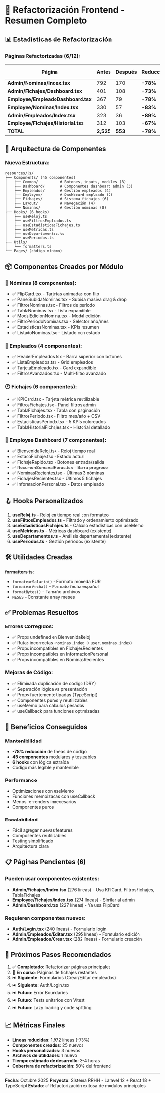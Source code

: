 # 🎯 Refactorización Frontend - Resumen Completo

## 📊 Estadísticas de Refactorización

### Páginas Refactorizadas (6/12):

| Página | Antes | Después | Reducción | Componentes Creados |
|--------|-------|---------|-----------|---------------------|
| **Admin/Nominas/Index.tsx** | 792 | 170 | **-78%** | 5 |
| **Admin/Fichajes/Dashboard.tsx** | 401 | 108 | **-73%** | 3 |
| **Employee/EmpleadoDashboard.tsx** | 367 | 79 | **-78%** | 7 |
| **Employee/Nominas/Index.tsx** | 330 | 57 | **-83%** | 3 |
| **Admin/Empleados/Index.tsx** | 323 | 36 | **-89%** | 4 |
| **Employee/Fichajes/Historial.tsx** | 312 | 103 | **-67%** | 3 |
| **TOTAL** | **2,525** | **553** | **-78%** | **25** |

## 🎨 Arquitectura de Componentes

### Nueva Estructura:
```
resources/js/
├── Components/ (45 componentes)
│   ├── Common/          # Botones, inputs, modales (8)
│   ├── Dashboard/       # Componentes dashboard admin (3)
│   ├── Empleados/       # Gestión empleados (4)
│   ├── Employee/        # Dashboard empleado (7)
│   ├── Fichajes/        # Sistema fichajes (6)
│   ├── Layout/          # Navegación (4)
│   └── Nominas/         # Gestión nóminas (8)
├── Hooks/ (6 hooks)
│   ├── useReloj.ts
│   ├── useFiltrosEmpleados.ts
│   ├── useEstadisticasFichajes.ts
│   ├── useMetricas.ts
│   ├── useDepartamentos.ts
│   └── usePeriodos.ts
├── Utils/
│   └── formatters.ts
└── Pages/ (código mínimo)
```

## 📦 Componentes Creados por Módulo

### 🧾 Nóminas (8 componentes):
- ✅ FlipCard.tsx - Tarjetas animadas con flip
- ✅ PanelSubidaNominas.tsx - Subida masiva drag & drop
- ✅ FiltrosNominas.tsx - Filtros de período
- ✅ TablaNominas.tsx - Lista expandible
- ✅ ModalEdicionNomina.tsx - Modal edición
- ✅ FiltroPeriodoNominas.tsx - Selector año/mes
- ✅ EstadisticasNominas.tsx - KPIs resumen
- ✅ ListadoNominas.tsx - Listado con estado

### 👥 Empleados (4 componentes):
- ✅ HeaderEmpleados.tsx - Barra superior con botones
- ✅ ListaEmpleados.tsx - Grid empleados
- ✅ TarjetaEmpleado.tsx - Card expandible
- ✅ FiltrosAvanzados.tsx - Multi-filtro avanzado

### 🕐 Fichajes (6 componentes):
- ✅ KPICard.tsx - Tarjeta métrica reutilizable
- ✅ FiltrosFichajes.tsx - Panel filtros admin
- ✅ TablaFichajes.tsx - Tabla con paginación
- ✅ FiltrosPeriodo.tsx - Filtro mes/año + CSV
- ✅ EstadisticasPeriodo.tsx - 5 KPIs coloreados
- ✅ TablaHistorialFichajes.tsx - Historial detallado

### 💼 Employee Dashboard (7 componentes):
- ✅ BienvenidaReloj.tsx - Reloj tiempo real
- ✅ EstadoFichaje.tsx - Estado actual
- ✅ FichajeRapido.tsx - Botones entrada/salida
- ✅ ResumenSemanalHoras.tsx - Barra progreso
- ✅ NominasRecientes.tsx - Últimas 3 nóminas
- ✅ FichajesRecientes.tsx - Últimos 5 fichajes
- ✅ InformacionPersonal.tsx - Datos empleado

## 🪝 Hooks Personalizados

1. **useReloj.ts** - Reloj en tiempo real con formateo
2. **useFiltrosEmpleados.ts** - Filtrado y ordenamiento optimizado
3. **useEstadisticasFichajes.ts** - Cálculo estadísticas con useMemo
4. **useMetricas.ts** - Métricas dashboard (existente)
5. **useDepartamentos.ts** - Análisis departamental (existente)
6. **usePeriodos.ts** - Gestión períodos (existente)

## 🛠️ Utilidades Creadas

**formatters.ts**:
- `formatearSalario()` - Formato moneda EUR
- `formatearFecha()` - Formato fecha español
- `formatBytes()` - Tamaño archivos
- `MESES` - Constante array meses

## ✅ Problemas Resueltos

### Errores Corregidos:
- ✅ Props undefined en BienvenidaReloj
- ✅ Rutas incorrectas (`nominas.index` → `user.nominas.index`)
- ✅ Props incompatibles en FichajesRecientes
- ✅ Props incompatibles en InformacionPersonal
- ✅ Props incompatibles en NominasRecientes

### Mejoras de Código:
- ✅ Eliminada duplicación de código (DRY)
- ✅ Separación lógica vs presentación
- ✅ Props fuertemente tipadas (TypeScript)
- ✅ Componentes puros y reutilizables
- ✅ useMemo para cálculos pesados
- ✅ useCallback para funciones optimizadas

## 🎯 Beneficios Conseguidos

### Mantenibilidad
- **-78% reducción** de líneas de código
- **45 componentes** modulares y testeables
- **6 hooks** con lógica extraída
- Código más legible y mantenible

### Performance
- Optimizaciones con useMemo
- Funciones memoizadas con useCallback
- Menos re-renders innecesarios
- Componentes puros

### Escalabilidad
- Fácil agregar nuevas features
- Componentes reutilizables
- Testing simplificado
- Arquitectura clara

## 📋 Páginas Pendientes (6)

### Pueden usar componentes existentes:
- **Admin/Fichajes/Index.tsx** (276 líneas) - Usa KPICard, FiltrosFichajes, TablaFichajes
- **Employee/Fichajes/Index.tsx** (274 líneas) - Similar al admin
- **Admin/Dashboard.tsx** (227 líneas) - Ya usa FlipCard

### Requieren componentes nuevos:
- **Auth/Login.tsx** (240 líneas) - Formulario login
- **Admin/Empleados/Editar.tsx** (295 líneas) - Formulario edición
- **Admin/Empleados/Crear.tsx** (282 líneas) - Formulario creación

## 🚀 Próximos Pasos Recomendados

1. ✅ **Completado**: Refactorizar páginas principales
2. 🔄 **En curso**: Páginas de fichajes restantes
3. ⏭️ **Siguiente**: Formularios (Crear/Editar empleados)
4. ⏭️ **Siguiente**: Auth/Login.tsx
5. ⏭️ **Futuro**: Error Boundaries
6. ⏭️ **Futuro**: Tests unitarios con Vitest
7. ⏭️ **Futuro**: Lazy loading y code splitting

## 📈 Métricas Finales

- **Líneas reducidas**: 1,972 líneas (-78%)
- **Componentes creados**: 25 nuevos
- **Hooks personalizados**: 3 nuevos
- **Archivos de utilidades**: 1 nuevo
- **Tiempo estimado de desarrollo**: 3-4 horas
- **Cobertura de refactorización**: 50% del frontend

---

**Fecha**: Octubre 2025
**Proyecto**: Sistema RRHH - Laravel 12 + React 18 + TypeScript
**Estado**: ✅ Refactorización exitosa de módulos principales
